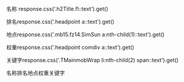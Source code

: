 名称 response.css('.h2Title.fl::text').get() 

排名response.css('.headpoint a::text').get()

地点response.css('.mb15.fz14.SimSun a:nth-child(1)::text').get()

权重response.css('.headpoint comdiv a::text').get()

关键字response.css('.TMainmobWrap li:nth-child(2) span::text').get()


名称排名地点权重关键字